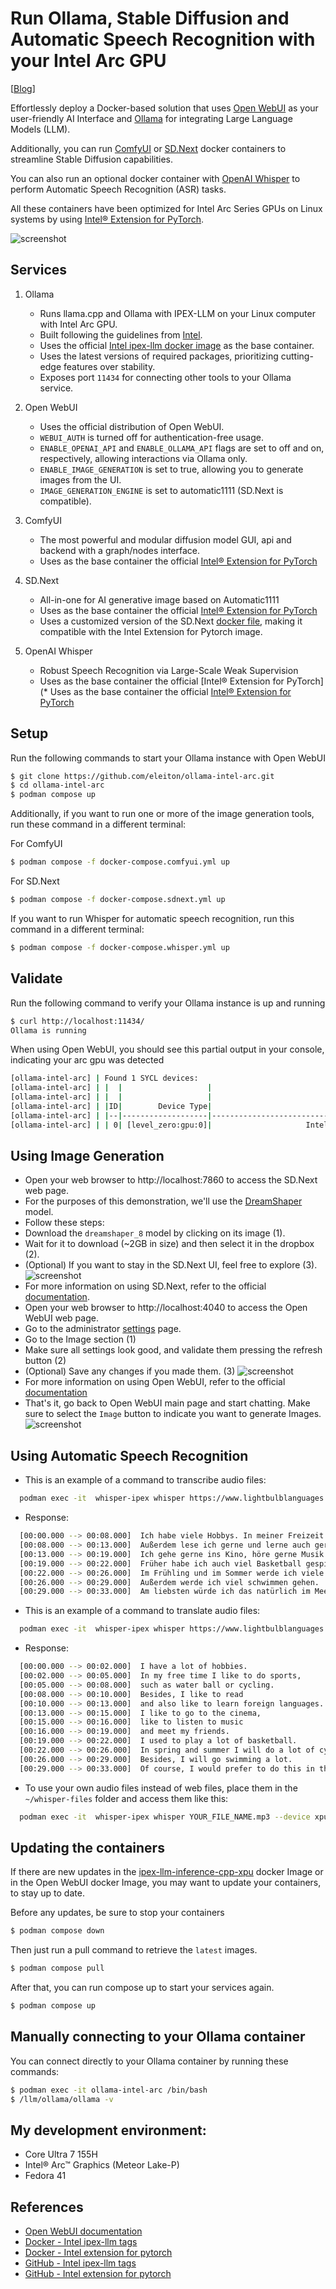 # Run Ollama, Stable Diffusion and Automatic Speech Recognition with your Intel Arc GPU

[[Blog](https://blog.eleiton.dev/posts/llm-and-genai-in-docker/)]

Effortlessly deploy a Docker-based solution that uses [Open WebUI](https://github.com/open-webui/open-webui) as your user-friendly 
AI Interface and [Ollama](https://github.com/ollama/ollama) for integrating Large Language Models (LLM).

Additionally, you can run [ComfyUI](https://github.com/comfyanonymous/ComfyUI) or [SD.Next](https://github.com/vladmandic/sdnext) docker containers to 
streamline Stable Diffusion capabilities.

You can also run an optional docker container with [OpenAI Whisper](https://github.com/openai/whisper) to perform Automatic Speech Recognition (ASR) tasks.

All these containers have been optimized for Intel Arc Series GPUs on Linux systems by using [Intel® Extension for PyTorch](https://github.com/intel/intel-extension-for-pytorch).

![screenshot](resources/open-webui.png)

## Services
1. Ollama  
   * Runs llama.cpp and Ollama with IPEX-LLM on your Linux computer with Intel Arc GPU.  
   * Built following the guidelines from [Intel](https://github.com/intel/ipex-llm/blob/main/docs/mddocs/DockerGuides/README.md).  
   * Uses the official [Intel ipex-llm docker image](https://hub.docker.com/r/intelanalytics/ipex-llm-inference-cpp-xpu) as the base container.
   * Uses the latest versions of required packages, prioritizing cutting-edge features over stability.  
   * Exposes port `11434` for connecting other tools to your Ollama service.

2. Open WebUI  
   * Uses the official distribution of Open WebUI.  
   * `WEBUI_AUTH` is turned off for authentication-free usage.  
   * `ENABLE_OPENAI_API` and `ENABLE_OLLAMA_API` flags are set to off and on, respectively, allowing interactions via Ollama only.
   * `ENABLE_IMAGE_GENERATION` is set to true, allowing you to generate images from the UI.
   * `IMAGE_GENERATION_ENGINE` is set to automatic1111 (SD.Next is compatible).

3. ComfyUI
   * The most powerful and modular diffusion model GUI, api and backend with a graph/nodes interface.
   * Uses as the base container the official [Intel® Extension for PyTorch](https://pytorch-extension.intel.com/installation?platform=gpu)

4. SD.Next
   * All-in-one for AI generative image based on Automatic1111
   * Uses as the base container the official [Intel® Extension for PyTorch](https://pytorch-extension.intel.com/installation?platform=gpu)
   * Uses a customized version of the SD.Next [docker file](https://github.com/vladmandic/sdnext/blob/dev/configs/Dockerfile.ipex), making it compatible with the Intel Extension for Pytorch image.

5. OpenAI Whisper
   * Robust Speech Recognition via Large-Scale Weak Supervision
   * Uses as the base container the official [Intel® Extension for PyTorch](* Uses as the base container the official [Intel® Extension for PyTorch](https://pytorch-extension.intel.com/installation?platform=gpu)

## Setup
Run the following commands to start your Ollama instance with Open WebUI
```bash
$ git clone https://github.com/eleiton/ollama-intel-arc.git
$ cd ollama-intel-arc
$ podman compose up
```

Additionally, if you want to run one or more of the image generation tools, run these command in a different terminal:

For ComfyUI
```bash
$ podman compose -f docker-compose.comfyui.yml up
```

For SD.Next
```bash
$ podman compose -f docker-compose.sdnext.yml up
```

If you want to run Whisper for automatic speech recognition, run this command in a different terminal:
```bash
$ podman compose -f docker-compose.whisper.yml up
```

## Validate
Run the following command to verify your Ollama instance is up and running
```bash
$ curl http://localhost:11434/
Ollama is running
```
When using Open WebUI, you should see this partial output in your console, indicating your arc gpu was detected
```bash
[ollama-intel-arc] | Found 1 SYCL devices:
[ollama-intel-arc] | |  |                   |                                       |       |Max    |        |Max  |Global |                     |
[ollama-intel-arc] | |  |                   |                                       |       |compute|Max work|sub  |mem    |                     |
[ollama-intel-arc] | |ID|        Device Type|                                   Name|Version|units  |group   |group|size   |       Driver version|
[ollama-intel-arc] | |--|-------------------|---------------------------------------|-------|-------|--------|-----|-------|---------------------|
[ollama-intel-arc] | | 0| [level_zero:gpu:0]|                     Intel Arc Graphics|  12.71|    128|    1024|   32| 62400M|         1.6.32224+14|
```

## Using Image Generation
* Open your web browser to http://localhost:7860 to access the SD.Next web page.
* For the purposes of this demonstration, we'll use the [DreamShaper](https://civitai.com/models/4384/dreamshaper) model.
* Follow these steps:
* Download the  `dreamshaper_8` model by clicking on its image (1).
* Wait for it to download (~2GB in size) and then select it in the dropbox (2).
* (Optional) If you want to stay in the SD.Next UI, feel free to explore (3).
![screenshot](resources/sd.next.png)
* For more information on using SD.Next, refer to the official [documentation](https://vladmandic.github.io/sdnext-docs/).
* Open your web browser to http://localhost:4040 to access the Open WebUI web page.
* Go to the administrator [settings](http://localhost:4040/admin/settings) page.
* Go to the Image section (1)
* Make sure all settings look good, and validate them pressing the refresh button (2)
* (Optional) Save any changes if you made them. (3)
![screenshot](resources/open-webui-settings.png)
* For more information on using Open WebUI, refer to the official [documentation](https://docs.openwebui.com/)
* That's it, go back to Open WebUI main page and start chatting.  Make sure to select the `Image` button to indicate you want to generate Images.
![screenshot](resources/open-webui-chat.png)

## Using Automatic Speech Recognition
* This is an example of a command to transcribe audio files:
```bash
  podman exec -it  whisper-ipex whisper https://www.lightbulblanguages.co.uk/resources/ge-audio/hobbies-ge.mp3 --device xpu --model small --language German --task transcribe
```
* Response:
```bash
  [00:00.000 --> 00:08.000]  Ich habe viele Hobbys. In meiner Freizeit mache ich sehr gerne Sport, wie zum Beispiel Wasserball oder Radfahren.
  [00:08.000 --> 00:13.000]  Außerdem lese ich gerne und lerne auch gerne Fremdsprachen.
  [00:13.000 --> 00:19.000]  Ich gehe gerne ins Kino, höre gerne Musik und treffe mich mit meinen Freunden.
  [00:19.000 --> 00:22.000]  Früher habe ich auch viel Basketball gespielt.
  [00:22.000 --> 00:26.000]  Im Frühling und im Sommer werde ich viele Radtouren machen.
  [00:26.000 --> 00:29.000]  Außerdem werde ich viel schwimmen gehen.
  [00:29.000 --> 00:33.000]  Am liebsten würde ich das natürlich im Meer machen.
```
* This is an example of a command to translate audio files:
```bash
  podman exec -it  whisper-ipex whisper https://www.lightbulblanguages.co.uk/resources/ge-audio/hobbies-ge.mp3 --device xpu --model small --language German --task translate
```
* Response:
```bash
  [00:00.000 --> 00:02.000]  I have a lot of hobbies.
  [00:02.000 --> 00:05.000]  In my free time I like to do sports,
  [00:05.000 --> 00:08.000]  such as water ball or cycling.
  [00:08.000 --> 00:10.000]  Besides, I like to read
  [00:10.000 --> 00:13.000]  and also like to learn foreign languages.
  [00:13.000 --> 00:15.000]  I like to go to the cinema,
  [00:15.000 --> 00:16.000]  like to listen to music
  [00:16.000 --> 00:19.000]  and meet my friends.
  [00:19.000 --> 00:22.000]  I used to play a lot of basketball.
  [00:22.000 --> 00:26.000]  In spring and summer I will do a lot of cycling tours.
  [00:26.000 --> 00:29.000]  Besides, I will go swimming a lot.
  [00:29.000 --> 00:33.000]  Of course, I would prefer to do this in the sea.
```
* To use your own audio files instead of web files, place them in the `~/whisper-files` folder and access them like this:
```bash
  podman exec -it  whisper-ipex whisper YOUR_FILE_NAME.mp3 --device xpu --model small --task translate
```

## Updating the containers
If there are new updates in the [ipex-llm-inference-cpp-xpu](https://hub.docker.com/r/intelanalytics/ipex-llm-inference-cpp-xpu) docker Image or in the Open WebUI docker Image, you may want to update your containers, to stay up to date.

Before any updates, be sure to stop your containers
```bash
$ podman compose down 
```

Then just run a pull command to retrieve the `latest` images.
```bash
$ podman compose pull
```


After that, you can run compose up to start your services again.
```bash
$ podman compose up
```

## Manually connecting to your Ollama container
You can connect directly to your Ollama container by running these commands:

```bash
$ podman exec -it ollama-intel-arc /bin/bash
$ /llm/ollama/ollama -v
```

## My development environment:
* Core Ultra 7 155H
* Intel® Arc™ Graphics (Meteor Lake-P)
* Fedora 41

## References 
* [Open WebUI documentation](https://docs.openwebui.com/)
* [Docker - Intel ipex-llm tags](https://hub.docker.com/r/intelanalytics/ipex-llm-serving-xpu/tags)
* [Docker - Intel extension for pytorch](https://hub.docker.com/r/intel/intel-extension-for-pytorch/tags)
* [GitHub - Intel ipex-llm tags](https://github.com/intel/ipex-llm/tags)
* [GitHub - Intel extension for pytorch](https://github.com/intel/intel-extension-for-pytorch/tags)